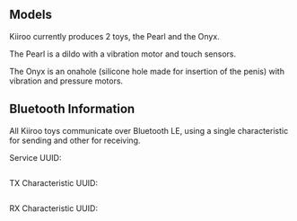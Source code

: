 ## Models

Kiiroo currently produces 2 toys, the Pearl and the Onyx.

The Pearl is a dildo with a vibration motor and touch sensors. 

The Onyx is an onahole (silicone hole made for insertion of the penis)
with vibration and pressure motors.

## Bluetooth Information

All Kiiroo toys communicate over Bluetooth LE, using a single
characteristic for sending and other for receiving.

Service UUID:
```
```

TX Characteristic UUID:
```
```

RX Characteristic UUID:
```
```


